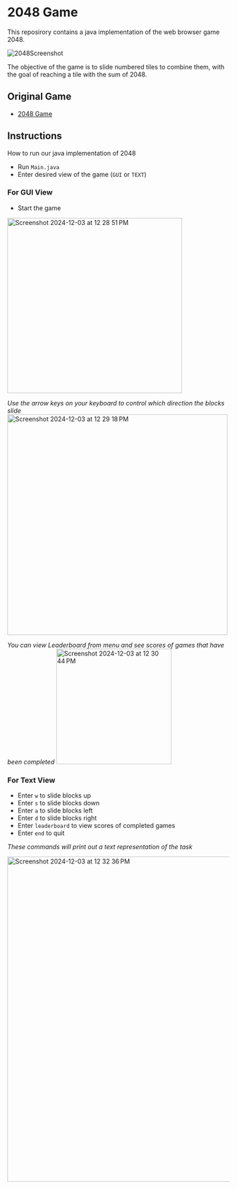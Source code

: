 # 2048 Game

This reposirory contains a java implementation of the web browser game 2048.

![2048Screenshot](https://github.com/user-attachments/assets/444811f6-0093-442a-b4e5-250a92fa4629)


The objective of the game is to slide numbered tiles to combine them, with the goal of reaching a tile with the sum of 2048. 

## Original Game

- [2048 Game](https://play2048.co/)

## Instructions 
How to run our java implementation of 2048

- Run `Main.java`
- Enter desired view of the game (`GUI` or `TEXT`)

### For GUI View 
- Start the game
<img width="396" alt="Screenshot 2024-12-03 at 12 28 51 PM" src="https://github.com/user-attachments/assets/53ea010f-bfa1-47b3-8a1e-d1acf68376c3">

 _Use the arrow keys on your keyboard to control which direction the blocks slide_
<img width="499" alt="Screenshot 2024-12-03 at 12 29 18 PM" src="https://github.com/user-attachments/assets/d4f026b0-72c7-4409-bbe2-d5a4a2475b1e">

 _You can view Leaderboard from menu and see scores of games that have been completed_ 
<img width="261" alt="Screenshot 2024-12-03 at 12 30 44 PM" src="https://github.com/user-attachments/assets/e8906591-974d-44dc-a33f-89ba539128f3">



### For Text View 
- Enter `w` to slide blocks up
- Enter `s` to slide blocks down
- Enter `a` to slide blocks left
- Enter `d` to slide blocks right
- Enter `leaderboard` to view scores of completed games 
- Enter `end` to quit

_These commands will print out a text representation of the task_

<img width="735" alt="Screenshot 2024-12-03 at 12 32 36 PM" src="https://github.com/user-attachments/assets/f04fd107-223f-4387-8813-8478e5c3e027">
